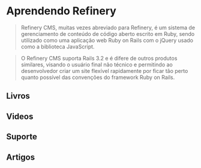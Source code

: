 # Aprendendo Refinery

> Refinery CMS, muitas vezes abreviado para Refinery, é um sistema de gerenciamento de conteúdo de código aberto escrito em Ruby, sendo utilizado como uma aplicação web Ruby on Rails com o jQuery usado como a biblioteca JavaScript.

> O Refinery CMS suporta  Rails 3.2 e é difere de outros produtos similares, visando o usuário final não técnico e permitindo ao desenvolvedor criar um site flexível rapidamente por ficar tão perto quanto possível das convenções do framework Ruby on Rails.

## Livros

## Videos

## Suporte

## Artigos
